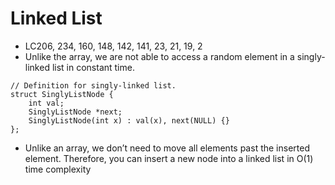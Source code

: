# Linked List
- LC206, 234, 160, 148, 142, 141, 23, 21, 19, 2
- Unlike the array, we are not able to access a random element in a singly-linked list in constant time. 

```
// Definition for singly-linked list.
struct SinglyListNode {
    int val;
    SinglyListNode *next;
    SinglyListNode(int x) : val(x), next(NULL) {}
};
```

- Unlike an array, we don’t need to move all elements past the inserted element. Therefore, you can insert a new node into a linked list in O(1) time complexity





